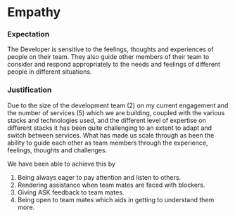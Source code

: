 # Empathy

### Expectation
The Developer is sensitive to the feelings, thoughts and experiences of people on their team. They also guide other members of their team to consider and respond appropriately to the needs and feelings of different people in different situations.

### Justification
Due to the size of the development team (2) on my current engagement and the number of services (5) which we are building, coupled with the various stacks and technologies used, and the different level of expertise on different stacks it has been quite challenging to an extent to adapt and switch between services. What has made us scale through as been the ability to guide each other as team members through the experience, feelings, thoughts and challenges.

We have been able to achieve this by
1.  Being always eager to pay attention and listen to others.
2.  Rendering assistance when team mates are faced with blockers.
3.  Giving ASK feedback to team mates.
4.  Being open to team mates which aids in getting to understand them more.